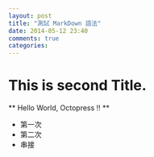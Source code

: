 ```yaml
---
layout: post
title: "測試 MarkDown 語法"
date: 2014-05-12 23:40
comments: true
categories: 
---
```


This is second Title.
======================

** Hello World, Octopress !! **

* 第一次
* 第二次
* 串接